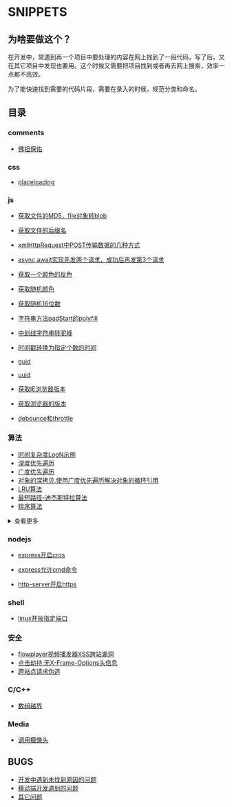 # SNIPPETS

## 为啥要做这个？

在开发中，常遇到再一个项目中要处理的内容在网上找到了一段代码，写了后，又在其它项目中发现也要用。这个时候又需要把项目找到或者再去网上搜索，效率一点都不高效。

为了能快速找到需要的代码片段，需要在录入的时候，规范分类和命名。

## 目录

### comments

* [佛祖保佑](https://github.com/towersxu/shippets/blob/master/material/comments/fozu.js)
  
### css

* [placeloading](https://github.com/towersxu/shippets/blob/master/material/css/placeloading.less)

### js

* [获取文件的MD5，file对象转blob](https://github.com/towersxu/shippets/blob/master/material/js/file/file.js)
* [获取文件的后缀名](https://github.com/towersxu/shippets/blob/master/material/js/file/suffix.js)

* [xmlHttpRequest中POST传输数据的几种方式](https://github.com/towersxu/shippets/blob/master/material/js/ajax/post.js)
* [async,await实现先发两个请求，成功后再发第3个请求](https://github.com/towersxu/snippets/blob/master/material/js/async/async.js)

* [获取一个颜色的反色](https://github.com/towersxu/shippets/blob/master/material/js/color/invertColor.js)
* [获取随机颜色](https://github.com/towersxu/shippets/blob/master/material/js/color/randomColor.js)
* [获取随机16位数](https://github.com/towersxu/shippets/blob/master/material/js/random/randomHex.js)

* [字符串方法padStart的polyfill](https://github.com/towersxu/shippets/blob/master/material/js/string/padStart.js)

* [中划线字符串转驼峰](https://github.com/towersxu/shippets/blob/master/material/js/string/classify.js)
  
* [时间戳转换为指定个数的时间](https://github.com/towersxu/shippets/blob/master/material/js/time/timestampFormat.js)

* [guid](https://github.com/towersxu/shippets/blob/master/material/js/uniqueId/guid.js)
* [uuid](https://github.com/towersxu/shippets/blob/master/material/js/uniqueId/uuid.js)

* [获取IE浏览器版本](https://github.com/towersxu/shippets/blob/master/material/js/browser/detectIE.js)
* [获取浏览器的版本](https://github.com/towersxu/shippets/blob/master/material/js/browser/browser.js)

* [debounce和throttle](https://github.com/towersxu/shippets/blob/master/material/js/programing/debounceAndThrottle.js)

### 算法

* [时间复杂度LogN示例](https://github.com/towersxu/shippets/blob/master/material/algorithm/o.js)
* [深度优先遍历](https://github.com/towersxu/shippets/blob/master/material/js/traversal/deep-traversal.js)
* [广度优先遍历](https://github.com/towersxu/shippets/blob/master/material/js/traversal/breadth-traversal.js)
* [对象的深拷贝,使用广度优先遍历解决对象的循环引用](https://github.com/towersxu/shippets/blob/master/material/js/traversal/copydeep.js)
* [LRU算法](https://github.com/towersxu/shippets/blob/master/material/algorithm/lru.js)
* [最短路径-迪杰斯特拉算法](https://github.com/towersxu/shippets/blob/master/material/algorithm/graph.js)
* [排序算法](https://github.com/towersxu/shippets/blob/master/material/algorithm/sort/readme.md)

<details>
<summary>查看更多</summary>

  * [Cas](https://github.com/towersxu/shippets/blob/master/material/algorithm/Cas.js)
  
  * [背包问题](https://github.com/towersxu/shippets/blob/master/material/algorithm/design/knapsack.js)

  * [字符串匹配-BM算法](https://github.com/towersxu/shippets/blob/master/material/algorithm/string/bm.js)

  * [字符串匹配-KMP算法](https://github.com/towersxu/shippets/blob/master/material/algorithm/string/kmp.js)
  
</details>

### nodejs

* [express开启cros](https://github.com/towersxu/shippets/blob/master/material/nodejs/cros.js)

* [express允许cmd命令](https://github.com/towersxu/shippets/blob/master/material/nodejs/cmd.js)

* [http-server开启https](https://github.com/towersxu/shippets/blob/master/material/nodejs/https.md)

### shell

* [linux开放指定端口](https://github.com/towersxu/shippets/blob/master/material/shell/port.sh)

### 安全

* [flowplayer视频播发器XSS跨站漏洞](https://github.com/towersxu/shippets/blob/master/material/security/flowplayer.md)
* [点击劫持:无X-Frame-Options头信息](https://github.com/towersxu/shippets/blob/master/material/security/xframe.md)
* [跨站点请求伪造](https://github.com/towersxu/shippets/blob/master/material/security/csrf.md)

### C/C++

* [数组越界](https://github.com/towersxu/shippets/blob/master/material/c++/array-bound.cpp)

### Media

* [调用摄像头](https://github.com/towersxu/shippets/blob/master/material/media/getUserMedia.js)

## BUGS

* [开发中遇到未找到原因的问题](https://github.com/towersxu/shippets/blob/master/bugs/unresolve.md)
* [移动端开发遇到的问题](https://github.com/towersxu/shippets/blob/master/bugs/mobile.md)
* [其它问题](https://github.com/towersxu/shippets/blob/master/bugs/other.md)